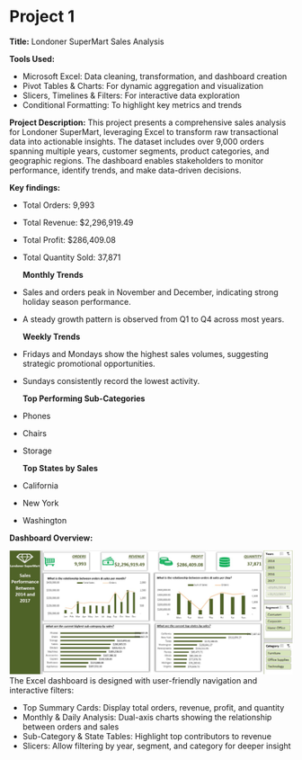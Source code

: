 # Project 1

**Title:** Londoner SuperMart Sales Analysis 

**Tools Used:**
- Microsoft Excel: Data cleaning, transformation, and dashboard creation
- Pivot Tables & Charts: For dynamic aggregation and visualization
- Slicers, Timelines & Filters: For interactive data exploration
- Conditional Formatting: To highlight key metrics and trends

**Project Description:** This project presents a comprehensive sales analysis for Londoner SuperMart, leveraging Excel to transform raw transactional data into actionable insights. The dataset includes over 9,000 orders spanning multiple years, customer segments, product categories, and geographic regions. The dashboard enables stakeholders to monitor performance, identify trends, and make data-driven decisions.

**Key findings:**
- Total Orders: 9,993
- Total Revenue: $2,296,919.49
- Total Profit: $286,409.08
- Total Quantity Sold: 37,871
  
  **Monthly Trends**
- Sales and orders peak in November and December, indicating strong holiday season performance.
- A steady growth pattern is observed from Q1 to Q4 across most years.

  **Weekly Trends**
- Fridays and Mondays show the highest sales volumes, suggesting strategic promotional opportunities.
- Sundays consistently record the lowest activity.

  **Top Performing Sub-Categories**
- Phones
- Chairs
- Storage

   **Top States by Sales**
- California
- New York
- Washington

**Dashboard Overview:**

![Sales_Analysis](Sales_Analysis.jpg)
The Excel dashboard is designed with user-friendly navigation and interactive filters:
- Top Summary Cards: Display total orders, revenue, profit, and quantity
- Monthly & Daily Analysis: Dual-axis charts showing the relationship between orders and sales
- Sub-Category & State Tables: Highlight top contributors to revenue
- Slicers: Allow filtering by year, segment, and category for deeper insight
